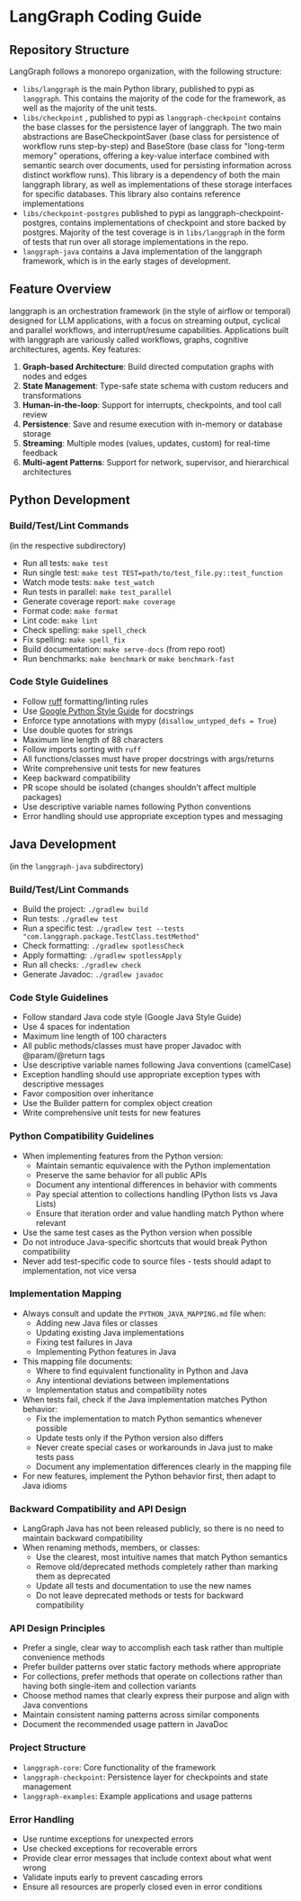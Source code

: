 # LangGraph Coding Guide

## Repository Structure

LangGraph follows a monorepo organization, with the following structure:

- `libs/langgraph` is the main Python library, published to pypi as `langgraph`. This contains the majority of the code for the framework, as well as the majority of the unit tests.
- `libs/checkpoint` , published to pypi as `langgraph-checkpoint` contains the base classes for the persistence layer of langgraph. The two main abstractions are BaseCheckpointSaver (base class for persistence of workflow runs step-by-step) and BaseStore (base class for "long-term memory" operations, offering a key-value interface combined with semantic search over documents, used for persisting information across distinct workflow runs). This library is a dependency of both the main langgraph library, as well as implementations of these storage interfaces for specific databases. This library also contains reference implementations
- `libs/checkpoint-postgres` published to pypi as langgraph-checkpoint-postgres, contains implementations of checkpoint and store backed by postgres. Majority of the test coverage is in `libs/langgraph` in the form of tests that run over all storage implementations in the repo.
- `langgraph-java` contains a Java implementation of the langgraph framework, which is in the early stages of development.

## Feature Overview

langgraph is an orchestration framework (in the style of airflow or temporal) designed for LLM applications, with a focus on streaming output, cyclical and parallel workflows, and interrupt/resume capabilities. Applications built with langgraph are variously called workflows, graphs, cognitive architectures, agents. Key features:

1. **Graph-based Architecture**: Build directed computation graphs with nodes and edges
2. **State Management**: Type-safe state schema with custom reducers and transformations
3. **Human-in-the-loop**: Support for interrupts, checkpoints, and tool call review
4. **Persistence**: Save and resume execution with in-memory or database storage
5. **Streaming**: Multiple modes (values, updates, custom) for real-time feedback
6. **Multi-agent Patterns**: Support for network, supervisor, and hierarchical architectures

## Python Development

### Build/Test/Lint Commands

(in the respective subdirectory)

- Run all tests: `make test`
- Run single test: `make test TEST=path/to/test_file.py::test_function`
- Watch mode tests: `make test_watch`
- Run tests in parallel: `make test_parallel`
- Generate coverage report: `make coverage`
- Format code: `make format`
- Lint code: `make lint`
- Check spelling: `make spell_check`
- Fix spelling: `make spell_fix`
- Build documentation: `make serve-docs` (from repo root)
- Run benchmarks: `make benchmark` or `make benchmark-fast`

### Code Style Guidelines

- Follow [ruff](https://github.com/astral-sh/ruff) formatting/linting rules
- Use [Google Python Style Guide](https://google.github.io/styleguide/pyguide.html) for docstrings
- Enforce type annotations with mypy (`disallow_untyped_defs = True`)
- Use double quotes for strings
- Maximum line length of 88 characters
- Follow imports sorting with `ruff`
- All functions/classes must have proper docstrings with args/returns
- Write comprehensive unit tests for new features
- Keep backward compatibility
- PR scope should be isolated (changes shouldn't affect multiple packages)
- Use descriptive variable names following Python conventions
- Error handling should use appropriate exception types and messaging

## Java Development

(in the `langgraph-java` subdirectory)

### Build/Test/Lint Commands

- Build the project: `./gradlew build`
- Run tests: `./gradlew test`
- Run a specific test: `./gradlew test --tests "com.langgraph.package.TestClass.testMethod"`
- Check formatting: `./gradlew spotlessCheck`
- Apply formatting: `./gradlew spotlessApply`
- Run all checks: `./gradlew check`
- Generate Javadoc: `./gradlew javadoc`

### Code Style Guidelines

- Follow standard Java code style (Google Java Style Guide)
- Use 4 spaces for indentation
- Maximum line length of 100 characters
- All public methods/classes must have proper Javadoc with @param/@return tags
- Use descriptive variable names following Java conventions (camelCase)
- Exception handling should use appropriate exception types with descriptive messages
- Favor composition over inheritance
- Use the Builder pattern for complex object creation
- Write comprehensive unit tests for new features

### Python Compatibility Guidelines

- When implementing features from the Python version:
  - Maintain semantic equivalence with the Python implementation
  - Preserve the same behavior for all public APIs
  - Document any intentional differences in behavior with comments
  - Pay special attention to collections handling (Python lists vs Java Lists)
  - Ensure that iteration order and value handling match Python where relevant
- Use the same test cases as the Python version when possible
- Do not introduce Java-specific shortcuts that would break Python compatibility
- Never add test-specific code to source files - tests should adapt to implementation, not vice versa

### Implementation Mapping

- Always consult and update the `PYTHON_JAVA_MAPPING.md` file when:
  - Adding new Java files or classes
  - Updating existing Java implementations
  - Fixing test failures in Java
  - Implementing Python features in Java
- This mapping file documents:
  - Where to find equivalent functionality in Python and Java
  - Any intentional deviations between implementations
  - Implementation status and compatibility notes
- When tests fail, check if the Java implementation matches Python behavior:
  - Fix the implementation to match Python semantics whenever possible
  - Update tests only if the Python version also differs
  - Never create special cases or workarounds in Java just to make tests pass
  - Document any implementation differences clearly in the mapping file
- For new features, implement the Python behavior first, then adapt to Java idioms

### Backward Compatibility and API Design

- LangGraph Java has not been released publicly, so there is no need to maintain backward compatibility
- When renaming methods, members, or classes:
  - Use the clearest, most intuitive names that match Python semantics
  - Remove old/deprecated methods completely rather than marking them as deprecated
  - Update all tests and documentation to use the new names
  - Do not leave deprecated methods or tests for backward compatibility

### API Design Principles

- Prefer a single, clear way to accomplish each task rather than multiple convenience methods
- Prefer builder patterns over static factory methods where appropriate
- For collections, prefer methods that operate on collections rather than having both single-item and collection variants
- Choose method names that clearly express their purpose and align with Java conventions
- Maintain consistent naming patterns across similar components
- Document the recommended usage pattern in JavaDoc

### Project Structure

- `langgraph-core`: Core functionality of the framework
- `langgraph-checkpoint`: Persistence layer for checkpoints and state management
- `langgraph-examples`: Example applications and usage patterns

### Error Handling

- Use runtime exceptions for unexpected errors
- Use checked exceptions for recoverable errors
- Provide clear error messages that include context about what went wrong
- Validate inputs early to prevent cascading errors
- Ensure all resources are properly closed even in error conditions
